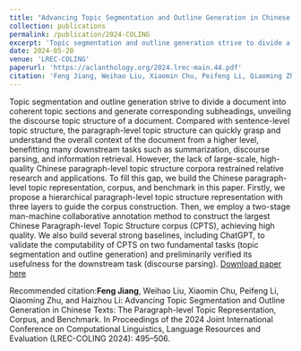 ```yaml
---
title: "Advancing Topic Segmentation and Outline Generation in Chinese Texts: The Paragraph-level Topic Representation, Corpus, and Benchmark"
collection: publications
permalink: /publication/2024-COLING
excerpt: 'Topic segmentation and outline generation strive to divide a document into coherent topic sections and generate corresponding subheadings, unveiling the discourse topic structure of a document. Compared with sentence-level topic structure, the paragraph-level topic structure can quickly grasp and understand the overall context of the document from a higher level, benefitting many downstream tasks such as summarization, discourse parsing, and information retrieval. However, the lack of large-scale, high-quality Chinese paragraph-level topic structure corpora restrained relative research and applications. To fill this gap, we build the Chinese paragraph-level topic representation, corpus, and benchmark in this paper. Firstly, we propose a hierarchical paragraph-level topic structure representation with three layers to guide the corpus construction. Then, we employ a two-stage man-machine collaborative annotation method to construct the largest Chinese Paragraph-level Topic Structure corpus (CPTS), achieving high quality. We also build several strong baselines, including ChatGPT, to validate the computability of CPTS on two fundamental tasks (topic segmentation and outline generation) and preliminarily verified its usefulness for the downstream task (discourse parsing).'
date: 2024-05-20
venue: 'LREC-COLING'
paperurl: 'https://aclanthology.org/2024.lrec-main.44.pdf'
citation: 'Feng Jiang, Weihao Liu, Xiaomin Chu, Peifeng Li, Qiaoming Zhu, and Haizhou Li. 2024. Advancing Topic Segmentation and Outline Generation in Chinese Texts: The Paragraph-level Topic Representation, Corpus, and Benchmark. In Proceedings of the 2024 Joint International Conference on Computational Linguistics, Language Resources and Evaluation (LREC-COLING 2024), pages 495–506, Torino, Italia. ELRA and ICCL.'
---
```

Topic segmentation and outline generation strive to divide a document into coherent topic sections and generate corresponding subheadings, unveiling the discourse topic structure of a document. Compared with sentence-level topic structure, the paragraph-level topic structure can quickly grasp and understand the overall context of the document from a higher level, benefitting many downstream tasks such as summarization, discourse parsing, and information retrieval. However, the lack of large-scale, high-quality Chinese paragraph-level topic structure corpora restrained relative research and applications. To fill this gap, we build the Chinese paragraph-level topic representation, corpus, and benchmark in this paper. Firstly, we propose a hierarchical paragraph-level topic structure representation with three layers to guide the corpus construction. Then, we employ a two-stage man-machine collaborative annotation method to construct the largest Chinese Paragraph-level Topic Structure corpus (CPTS), achieving high quality. We also build several strong baselines, including ChatGPT, to validate the computability of CPTS on two fundamental tasks (topic segmentation and outline generation) and preliminarily verified its usefulness for the downstream task (discourse parsing).
[Download paper here](https://aclanthology.org/2024.lrec-main.44.pdf)

Recommended citation:**Feng Jiang**, Weihao Liu, Xiaomin Chu, Peifeng Li, Qiaoming Zhu, and Haizhou Li: Advancing Topic Segmentation and Outline Generation in Chinese Texts: The Paragraph-level Topic Representation, Corpus, and Benchmark. In Proceedings of the 2024 Joint International Conference on Computational Linguistics, Language Resources and Evaluation (LREC-COLING 2024): 495–506.
